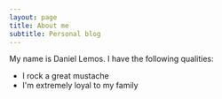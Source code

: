 ```yaml
---
layout: page
title: About me
subtitle: Personal blog
---
```


My name is Daniel Lemos. I have the following qualities:

- I rock a great mustache
- I'm extremely loyal to my family

